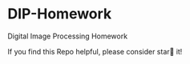 # DIP-Homework
Digital Image Processing Homework

If you find this Repo helpful, please consider star🌟 it!
